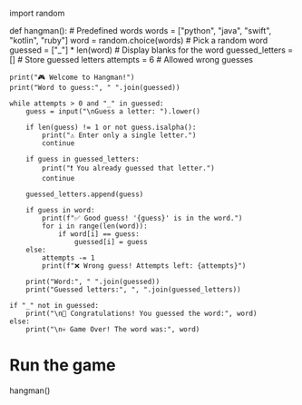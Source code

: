 import random

def hangman():
    # Predefined words
    words = ["python", "java", "swift", "kotlin", "ruby"]
    word = random.choice(words)  # Pick a random word
    guessed = ["_"] * len(word)  # Display blanks for the word
    guessed_letters = []  # Store guessed letters
    attempts = 6  # Allowed wrong guesses
    
    print("🎮 Welcome to Hangman!")
    print("Word to guess:", " ".join(guessed))
    
    while attempts > 0 and "_" in guessed:
        guess = input("\nGuess a letter: ").lower()
        
        if len(guess) != 1 or not guess.isalpha():
            print("⚠️ Enter only a single letter.")
            continue
        
        if guess in guessed_letters:
            print("❗ You already guessed that letter.")
            continue
        
        guessed_letters.append(guess)
        
        if guess in word:
            print(f"✅ Good guess! '{guess}' is in the word.")
            for i in range(len(word)):
                if word[i] == guess:
                    guessed[i] = guess
        else:
            attempts -= 1
            print(f"❌ Wrong guess! Attempts left: {attempts}")
        
        print("Word:", " ".join(guessed))
        print("Guessed letters:", ", ".join(guessed_letters))
    
    if "_" not in guessed:
        print("\n🎉 Congratulations! You guessed the word:", word)
    else:
        print("\n💀 Game Over! The word was:", word)

# Run the game
hangman()

